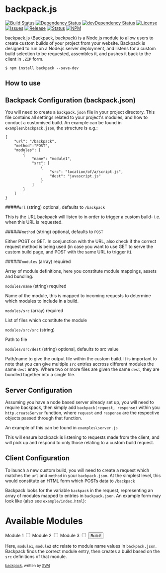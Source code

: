 backpack.js
======

[![Build Status](https://img.shields.io/travis/sw4/backpack.svg?style=flat-square)](https://travis-ci.org/sw4/backpack)
[![Dependency Status](https://img.shields.io/david/sw4/backpack.svg?style=flat-square)](https://david-dm.org/sw4/backpack)
[![devDependency Status](https://img.shields.io/david/dev/sw4/backpack.svg?style=flat-square)](https://david-dm.org/sw4/backpack#info=devDependencies)
[![License](http://img.shields.io/badge/license-MIT-green.svg?style=flat-square)](https://github.com/sw4/backpack/blob/master/LICENSE-MIT.md)
[![Issues](https://img.shields.io/github/issues/sw4/backpack.svg?style=flat-square)](https://github.com/sw4/backpack/issues)
[![Release](https://img.shields.io/github/release/sw4/backpack.svg?style=flat-square)](https://github.com/sw4/backpack/releases)
[![Status](https://badge.fury.io/gh/sw4%2Fbackpack.png)](https://github.com/sw4/backpack)
[![NPM](https://badge.fury.io/js/backpack.png)](https://www.npmjs.org/package/backpack)

backpack.js (Backpack, backpack) is a Node.js module to allow users to create custom builds of your project from your website. Backpack is designed to run on a Node.js server deployment, and listens for a custom build selection to be requested, assembles it, and pushes it back to the client in `.ZIP` form.

`$ npm install backpack --save-dev`

How to use
---


Backpack Configuration (backpack.json)
-----

You will need to create a `backpack.json` file in your project directory. This file contains all settings related to your project's modules, and how to conduct a customised build. An example can be found in `examples\backpack.json`, the structure is e.g.:

```
{
    "url": "/backpack",
	"method":"POST",
    "modules": [
        {
            "name": "module1",
            "src": [
                {
                    "src": "location/of/a/script.js",
                    "dest": "javascript.js"
                }
            ]
        }
	]
}
```


#####`url` (string) optional, defaults to `/backpack`

This is the URL backpack will listen to in order to trigger a custom build- i.e. when this URL is requested.

######`method` (string) optional, defaults to `POST`

Either POST or GET. In conjunction with the URL, also check if the correct request method is being used (in case you want to use GET to serve the custom build page, and POST with the same URL to trigger it).

######`modules` (array) required

Array of module definitions, here you constitute module mappings, assets and bundling.

`modules/name` (string) required

Name of the module, this is mapped to incoming requests to determine which modules to include in a build.

`modules/src` (array) required

List of files which constitute the module

`modules/src/src` (string) 

Path to file

`modules/src/dest` (string) optional, defaults to src value

Path/name to give the output file within the custom build. It is important to note that you can give multiple `src` entries accross different modules the same `dest` entry. Where two or more files are given the same `dest`, they are bundled together into a single file.


Server Configuration
-----
Assuming you have a node based server already set up, you will need to require backpack, then simply add `backpack(request, response)` within you `http.createServer` function, where `request` and `response` are the respective objects passed through that function.

An example of this can be found in `examples\server.js`

This will ensure backpack is listening to requests made from the client, and will pick up and respond to only those relating to a custom build request.


Client Configuration
-----
To launch a new custom build, you will need to create a request which matches the `url` and `method` in your `backpack.json`. At the simplest level, this would constitute an HTML form which POSTs data to `/backpack`

Backpack looks for the variable `backpack` in the request, representing an array of modules mapped to entries in `backpack.json`. An example form may look like (also see `example/index.html`):

   <form method="post" action="backpack">
      <h1>Available Modules</h1>
      <label>Module 1
      <input type="checkbox" name="backpack[]" value="module1"/>
      </label>
      <label>Module 2
      <input type="checkbox" name="backpack[]" value="module2" />
      </label>
      <label>Module 3
      <input type="checkbox" name="backpack[]" value="module3"/>
      </label>
      <input type="submit"  id="submit" value="Build!" />
   </form>

Here, `module1`, `module2` etc relate to module name values in `backpack.json`. Backpack finds the correct module entry, then creates a build based on the `src` definitions of that module.
   
  

<sup>[backpack](https://github.com/sw4/backpack), written by [SW4](https://github.com/sw4)</sup>
